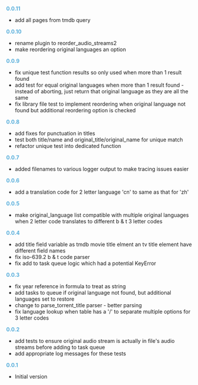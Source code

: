 
**<span style="color:#56adda">0.0.11</span>**
- add all pages from tmdb query

**<span style="color:#56adda">0.0.10</span>**
- rename plugin to reorder_audio_streams2
- make reordering original languages an option

**<span style="color:#56adda">0.0.9</span>**
- fix unique test function results so only used when more than 1 result found
- add test for equal original languages when more than 1 result found - instead of aborting, just return that original language as they are all the same
- fix library file test to implement reordering when original language not found but additional reordering option is checked

**<span style="color:#56adda">0.0.8</span>**
- add fixes for punctuation in titles
- test both title/name and original_title/original_name for unique match
- refactor unique test into dedicated function

**<span style="color:#56adda">0.0.7</span>**
- added filenames to various logger output to make tracing issues easier

**<span style="color:#56adda">0.0.6</span>**
- add a translation code for 2 letter language 'cn' to same as that for 'zh'

**<span style="color:#56adda">0.0.5</span>**
- make original_language list compatible with multiple original languages when 2 letter code translates to different b & t 3 letter codes

**<span style="color:#56adda">0.0.4</span>**
- add title field variable as tmdb movie title elment an tv title element have different field names
- fix iso-639.2 b & t code parser
- fix add to task queue logic which had a potential KeyError

**<span style="color:#56adda">0.0.3</span>**
- fix year reference in formula to treat as string
- add tasks to queue if original language not found, but additional languages set to restore
- change to parse_torrent_title parser - better parsing
- fix language lookup when table has a '/' to separate multiple options for 3 letter codes

**<span style="color:#56adda">0.0.2</span>**
- add tests to ensure original audio stream is actually in file's audio streams before adding to task queue
- add appropriate log messages for these tests

**<span style="color:#56adda">0.0.1</span>**
- Initial version
